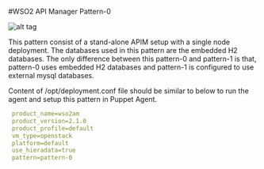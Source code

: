 #WSO2 API Manager Pattern-0

![alt tag](https://github.com/rmsamitha/puppet-apim/blob/v2.1.0/wso2am/patterns/design/am-2.1.0-pattern-1.png)

This pattern consist of a stand-alone APIM setup with a single node deployment. The databases used in this pattern are
the embedded H2 databases. The only difference between this pattern-0 and pattern-1 is that, pattern-0 uses embedded
H2 databases and pattern-1 is configured to use external mysql databases.

Content of /opt/deployment.conf file should be similar to below to run the agent and setup this pattern in Puppet Agent.

```yaml
 product_name=wso2am
 product_version=2.1.0
 product_profile=default
 vm_type=openstack
 platform=default
 use_hieradata=true
 pattern=pattern-0

```